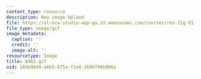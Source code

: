 ```yaml
---
content_type: resource
description: New image Uplaod
file: https://ol-ocw-studio-app-qa.s3.amazonaws.com/courses/res-21g-01-kana-spring-2010/18de98d4a6b5675af2e8169d746b006a_0463.gif
file_type: image/gif
image_metadata:
  caption: ''
  credit: ''
  image-alt: ''
resourcetype: Image
title: 0463.gif
uid: 18de98d4-a6b5-675a-f2e8-169d746b006a
---
```

